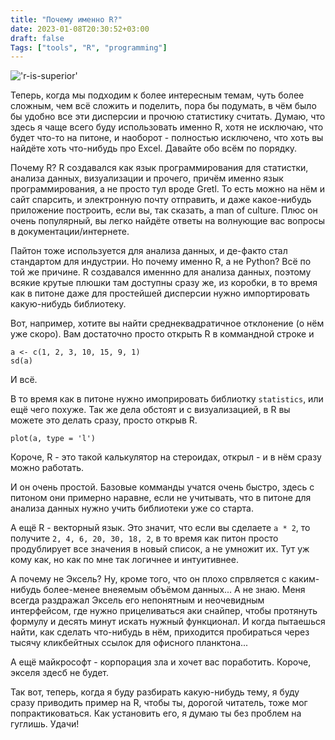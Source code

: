 ```yaml
---
title: "Почему именно R?"
date: 2023-01-08T20:30:52+03:00
draft: false
Tags: ["tools", "R", "programming"]
---
```


!['r-is-superior'](/images/posts/R-superior.png)

Теперь, когда мы подходим к более интересным темам, чуть более сложным, чем всё сложить и поделить, пора бы подумать, в чём было бы удобно все эти дисперсии и прочюю статистику считать.
Думаю, что здесь я чаще всего буду использовать именно R, хотя не исключаю, что будет что-то на питоне, и наоборот - полностью исключено, что хоть вы найдёте хоть что-нибудь про Excel.
Давайте обо всём по порядку.
 
Почему R?
R создавался как язык программирования для статистки, анализа данных, визуализации и прочего, причём именно язык программирования, а не просто тул вроде Gretl.
То есть можно на нём и сайт спарсить, и электронную почту отправить, и даже какое-нибудь приложение построить, если вы, так сказать, a man of culture.
Плюс он очень популярный, вы легко найдёте ответы на волнующие вас вопросы в документации/интернете.

Пайтон тоже используется для анализа данных, и де-факто стал стандартом для индустрии.
Но почему именно R, а не Python?
Всё по той же причине.
R создавался именнно для анализа данных, поэтому всякие крутые плюшки там доступны сразу же, из коробки, в то время как в питоне даже для простейшей дисперсии нужно импортировать какую-нибудь библиотеку.

Вот, например, хотите вы найти среднеквадратичное отклонение (о нём уже скоро).
Вам достаточно просто открыть R в коммандной строке и

```
a <- c(1, 2, 3, 10, 15, 9, 1)
sd(a)
```

И всё.

В то время как в питоне нужно имоприровать библиотку `statistics`, или ещё чего похуже.
Так же дела обстоят и с визуализацией, в R вы можете это делать сразу, просто открыв R.

```
plot(a, type = 'l')
```
 
Короче, R - это такой калькулятор на стероидах, открыл - и в нём сразу можно работать.

И он очень простой. Базовые комманды учатся очень быстро, здесь с питоном они примерно наравне, если не учитывать, что в питоне для анализа данных нужно учить библиотеки уже со старта.

А ещё R - векторный язык.
Это значит, что если вы сделаете ```a * 2```, то получите ```2, 4, 6, 20, 30, 18, 2```, в то время как питон просто продублирует все значения в новый список, а не умножит их.
Тут уж кому как, но как по мне так логичнее и интуитивнее.
 
A почему не Эксель?
Ну, кроме того, что он плохо спрвляется с каким-нибудь более-менее внеяемым объёмом данных...
А не знаю.
Меня всегда раздражал Эксель его непонятным и неочевидным интерфейсом, где нужно прицеливаться аки снайпер, чтобы протянуть формулу и десять минут искать нужный функционал.
И когда пытаешься найти, как сделать что-нибудь в нём, приходится пробираться через тысячу кликбейтных ссылок для офисного планктона...

А ещё майкрософт - корпорация зла и хочет вас поработить.
Короче, экселя здесб не будет.
 
Так вот, теперь, когда я буду разбирать какую-нибудь тему, я буду сразу приводить пример на R, чтобы ты, дорогой читатель, тоже мог попрактиковаться.
Как установить его, я думаю ты без проблем на гуглишь.
Удачи!
 

